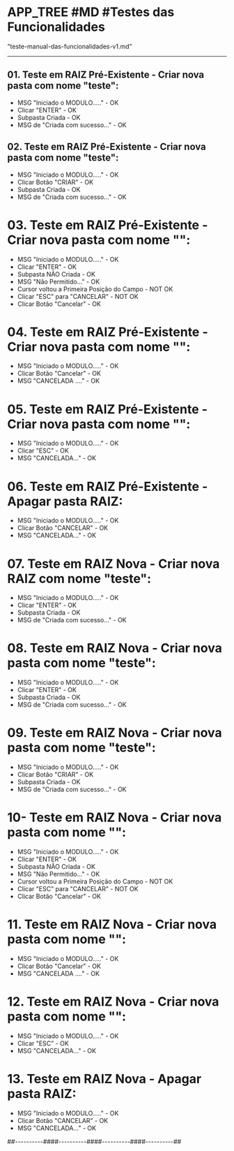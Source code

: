 # APP_TREE #MD #Testes das Funcionalidades
"teste-manual-das-funcionalidades-v1.md"

---

## 01. Teste em RAIZ Pré-Existente - Criar nova pasta com nome "teste":
- MSG "Iniciado o MODULO....." - OK
- Clicar "ENTER" - OK
- Subpasta Criada - OK
- MSG de "Criada com sucesso..." - OK

## 02. Teste em RAIZ Pré-Existente - Criar nova pasta com nome "teste":
- MSG "Iniciado o MODULO....." - OK
- Clicar Botão "CRIAR" - OK
- Subpasta Criada - OK
- MSG de "Criada com sucesso..." - OK

# 03. Teste em RAIZ Pré-Existente - Criar nova pasta com nome "":
 - MSG "Iniciado o MODULO....." - OK
 - Clicar "ENTER" - OK
 - Subpasta NÃO Criada - OK
 - MSG "Não Permitido..." - OK
 - Cursor voltou a Primeira Posição do Campo - NOT OK
 - Clicar "ESC" para "CANCELAR" - NOT OK
 - Clicar Botão "Cancelar" - OK

# 04. Teste em RAIZ Pré-Existente - Criar nova pasta com nome "":
 - MSG "Iniciado o MODULO....." - OK
 - Clicar Botão "Cancelar" - OK
 - MSG "CANCELADA ...." - OK

# 05. Teste em RAIZ Pré-Existente - Criar nova pasta com nome "":
 - MSG "Iniciado o MODULO....." - OK
 - Clicar "ESC" - OK
 - MSG "CANCELADA..." - OK

# 06. Teste em RAIZ Pré-Existente - Apagar pasta RAIZ:
 - MSG "Iniciado o MODULO....." - OK
 - Clicar Botão "CANCELAR" - OK
 - MSG "CANCELADA..." - OK

# 07. Teste em RAIZ Nova - Criar nova RAIZ com nome "teste":
 - MSG "Iniciado o MODULO....." - OK
 - Clicar "ENTER" - OK
 - Subpasta Criada - OK
 - MSG de "Criada com sucesso..." - OK

# 08. Teste em RAIZ Nova - Criar nova pasta com nome "teste":
 - MSG "Iniciado o MODULO....." - OK
 - Clicar "ENTER" - OK
 - Subpasta Criada - OK
 - MSG de "Criada com sucesso..." - OK

# 09. Teste em RAIZ Nova - Criar nova pasta com nome "teste":
 - MSG "Iniciado o MODULO....." - OK
 - Clicar Botão "CRIAR" - OK
 - Subpasta Criada - OK
 - MSG de "Criada com sucesso..." - OK

# 10- Teste em RAIZ Nova - Criar nova pasta com nome "":
 - MSG "Iniciado o MODULO....." - OK
 - Clicar "ENTER" - OK
 - Subpasta NÃO Criada - OK
 - MSG "Não Permitido..." - OK
 - Cursor voltou a Primeira Posição do Campo - NOT OK
 - Clicar "ESC" para "CANCELAR" - NOT OK
 - Clicar Botão "Cancelar" - OK

# 11. Teste em RAIZ Nova - Criar nova pasta com nome "":
 - MSG "Iniciado o MODULO....." - OK
 - Clicar Botão "Cancelar" - OK
 - MSG "CANCELADA ...." - OK

# 12. Teste em RAIZ Nova - Criar nova pasta com nome "":
 - MSG "Iniciado o MODULO....." - OK
 - Clicar "ESC" - OK
 - MSG "CANCELADA..." - OK

# 13. Teste em RAIZ Nova - Apagar pasta RAIZ:
 - MSG "Iniciado o MODULO....." - OK
 - Clicar Botão "CANCELAR" - OK
 - MSG "CANCELADA..." - OK



##----------####----------####----------####----------##
